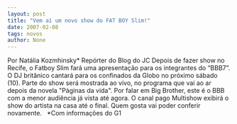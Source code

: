 ```yaml
---
layout: post
title: "Vem aí um novo show do FAT BOY Slim!"
date: 2007-02-08
tags: novos
author: None
---
```

Por Natália Kozmhinsky*
Repórter do Blog do JC 
Depois de fazer show no Recife, o Fatboy Slim fará uma apresentação para os integrantes do “BBB7”. O DJ britânico cantará para os confinados da Globo no próximo sábado (10). 
Parte do show&nbsp;será mostrada ao vivo, no programa que vai ao ar depois da novela \"Páginas da vida\". Por falar em Big Brother, este é o BBB com a menor audiência já vista até agora. O canal pago Multishow exibirá o show do artista na casa até o final. 
Quem gosta vai poder conferir novamente. &nbsp;
*Com informações do G1&nbsp;&nbsp; 